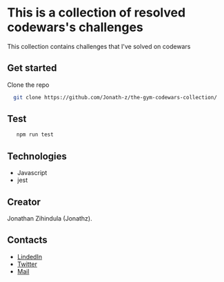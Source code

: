 # This is a collection of resolved codewars's challenges

This collection contains challenges that I've solved on codewars

## Get started 

Clone the repo

```bash
  git clone https://github.com/Jonath-z/the-gym-codewars-collection/
```

## Test

```bash
   npm run test
```

## Technologies

- Javascript
- jest

## Creator

Jonathan Zihindula (Jonathz).

## Contacts

- [LindedIn](https://www.linkedin.com/in/jonathan-z-0a40ab209/)
- [Twitter](https://twitter.com/JonathanZihind4)
- [Mail](mailto:jonathanzihindula95@gmail.com)
